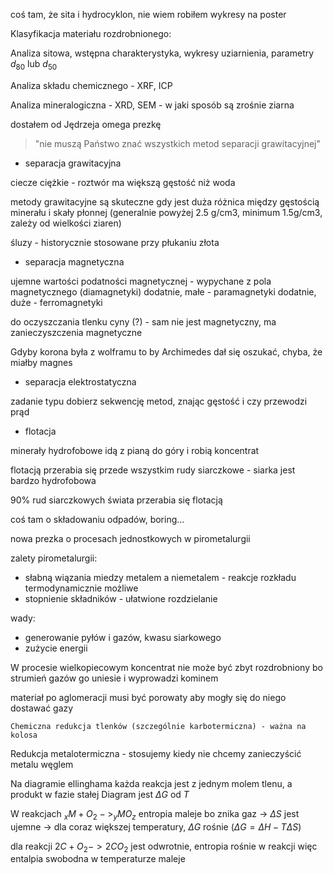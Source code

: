 coś tam, że sita i hydrocyklon, nie wiem robiłem wykresy na poster

Klasyfikacja materiału rozdrobnionego:

Analiza sitowa, wstępna charakterystyka, wykresy uziarnienia, parametry $d_{80}$ lub $d_{50}$

Analiza składu chemicznego - XRF, ICP

Analiza mineralogiczna - XRD, SEM - w jaki sposób są zrośnie ziarna

dostałem od Jędrzeja omega prezkę

> "nie muszą Państwo znać wszystkich metod separacji grawitacyjnej"

- separacja grawitacyjna

ciecze ciężkie - roztwór ma większą gęstość niż woda

metody grawitacyjne są skuteczne gdy jest duża różnica między gęstością minerału i skały płonnej (generalnie powyżej 2.5 g/cm3, minimum 1.5g/cm3, zależy od wielkości ziaren)

śluzy - historycznie stosowane przy płukaniu złota 

- separacja magnetyczna

ujemne wartości podatności magnetycznej - wypychane z pola magnetycznego (diamagnetyki)
dodatnie, małe - paramagnetyki
dodatnie, duże - ferromagnetyki

do oczyszczania tlenku cyny (?) - sam nie jest magnetyczny, ma zanieczyszczenia magnetyczne

Gdyby korona była z wolframu to by Archimedes dał się oszukać, chyba, że miałby magnes

- separacja elektrostatyczna

zadanie typu dobierz sekwencję metod, znając gęstość i czy przewodzi prąd

- flotacja

minerały hydrofobowe idą z pianą do góry i robią koncentrat

flotacją przerabia się przede wszystkim rudy siarczkowe - siarka jest bardzo hydrofobowa 

90% rud siarczkowych świata przerabia się flotacją

coś tam o składowaniu odpadów, boring...

nowa prezka o procesach jednostkowych w pirometalurgii

zalety pirometalurgii:

- słabną wiązania miedzy metalem a niemetalem - reakcje rozkładu termodynamicznie możliwe
- stopnienie składników - ułatwione rozdzielanie

wady:

- generowanie pyłów i gazów, kwasu siarkowego
- zużycie energii

W procesie wielkopiecowym koncentrat nie może być zbyt rozdrobniony bo strumień gazów go uniesie i wyprowadzi kominem

materiał po aglomeracji musi być porowaty aby mogły się do niego dostawać gazy

`Chemiczna redukcja tlenków (szczególnie karbotermiczna) - ważna na kolosa`

Redukcja metalotermiczna - stosujemy kiedy nie chcemy zanieczyścić metalu węglem

Na diagramie ellinghama każda reakcja jest z jednym molem tlenu, a produkt w fazie stałej
Diagram jest $\Delta G$ od $T$

W reakcjach $_xM+O_2 -> _yMO_z$
entropia maleje bo znika gaz -> $\Delta S$ jest ujemne -> dla coraz większej temperatury, $\Delta G$ rośnie ($\Delta G=\Delta H - T \Delta S)$

dla reakcji $2C+O_2 -> 2CO_2$ jest odwrotnie, entropia rośnie w reakcji więc entalpia swobodna w temperaturze maleje


